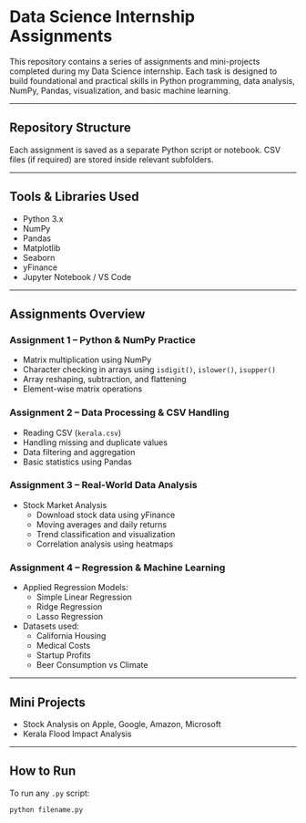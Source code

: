 # Data Science Internship Assignments

This repository contains a series of assignments and mini-projects completed during my Data Science internship. Each task is designed to build foundational and practical skills in Python programming, data analysis, NumPy, Pandas, visualization, and basic machine learning.

---

## Repository Structure

Each assignment is saved as a separate Python script or notebook. CSV files (if required) are stored inside relevant subfolders.

---

## Tools & Libraries Used

- Python 3.x
- NumPy
- Pandas
- Matplotlib
- Seaborn
- yFinance
- Jupyter Notebook / VS Code

---

## Assignments Overview

### Assignment 1 – Python & NumPy Practice
- Matrix multiplication using NumPy
- Character checking in arrays using `isdigit()`, `islower()`, `isupper()`
- Array reshaping, subtraction, and flattening
- Element-wise matrix operations

### Assignment 2 – Data Processing & CSV Handling
- Reading CSV (`kerala.csv`)
- Handling missing and duplicate values
- Data filtering and aggregation
- Basic statistics using Pandas

### Assignment 3 – Real-World Data Analysis
- Stock Market Analysis
  - Download stock data using yFinance
  - Moving averages and daily returns
  - Trend classification and visualization
  - Correlation analysis using heatmaps

### Assignment 4 – Regression & Machine Learning
- Applied Regression Models:
  - Simple Linear Regression
  - Ridge Regression
  - Lasso Regression
- Datasets used:
  - California Housing
  - Medical Costs
  - Startup Profits
  - Beer Consumption vs Climate

---

## Mini Projects

- Stock Analysis on Apple, Google, Amazon, Microsoft
- Kerala Flood Impact Analysis

---

## How to Run

To run any `.py` script:

```bash
python filename.py